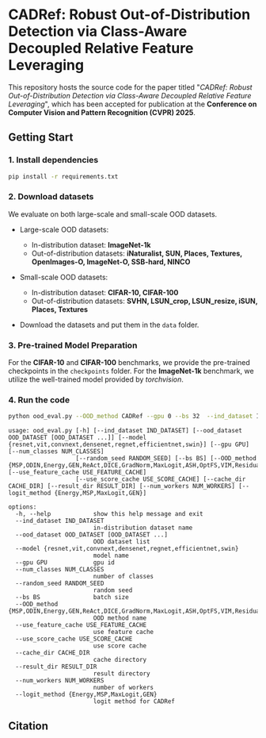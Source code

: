 # CADRef: Robust Out-of-Distribution Detection via Class-Aware Decoupled Relative Feature Leveraging

This repository hosts the source code for the paper titled "*CADRef: Robust Out-of-Distribution Detection via Class-Aware Decoupled Relative Feature Leveraging*", which has been accepted for publication at the **Conference on Computer Vision and Pattern Recognition (CVPR) 2025**.

## Getting Start

### 1. Install dependencies

```bash
pip install -r requirements.txt
```

### 2. Download datasets
We evaluate on both large-scale and small-scale OOD datasets.

- Large-scale OOD datasets: 
    - In-distribution dataset: **ImageNet-1k**
    - Out-of-distribution datasets: **iNaturalist, SUN, Places, Textures, OpenImages-O, ImageNet-O, SSB-hard, NINCO**
- Small-scale OOD datasets:
    - In-distribution dataset: **CIFAR-10, CIFAR-100**
    - Out-of-distribution datasets: **SVHN, LSUN_crop, LSUN_resize, iSUN, Places, Textures**

- Download the datasets and put them in the `data` folder.

### 3. Pre-trained Model Preparation
For the **CIFAR-10** and **CIFAR-100** benchmarks, we provide the pre-trained checkpoints in the `checkpoints` folder.
For the **ImageNet-1k** benchmark, we utilize the well-trained model provided by *torchvision*.

### 4. Run the code

```bash
python ood_eval.py --OOD_method CADRef --gpu 0 --bs 32  --ind_dataset ImageNet --model resnet --ood_dataset iNat SUN Places Textures openimage_o imagenet_o
```
```
usage: ood_eval.py [-h] [--ind_dataset IND_DATASET] [--ood_dataset OOD_DATASET [OOD_DATASET ...]] [--model {resnet,vit,convnext,densenet,regnet,efficientnet,swin}] [--gpu GPU] [--num_classes NUM_CLASSES]
                   [--random_seed RANDOM_SEED] [--bs BS] [--OOD_method {MSP,ODIN,Energy,GEN,ReAct,DICE,GradNorm,MaxLogit,ASH,OptFS,VIM,Residual,CARef,CADRef}] [--use_feature_cache USE_FEATURE_CACHE]
                   [--use_score_cache USE_SCORE_CACHE] [--cache_dir CACHE_DIR] [--result_dir RESULT_DIR] [--num_workers NUM_WORKERS] [--logit_method {Energy,MSP,MaxLogit,GEN}]

options:
  -h, --help            show this help message and exit
  --ind_dataset IND_DATASET
                        in-distribution dataset name
  --ood_dataset OOD_DATASET [OOD_DATASET ...]
                        OOD dataset list
  --model {resnet,vit,convnext,densenet,regnet,efficientnet,swin}
                        model name
  --gpu GPU             gpu id
  --num_classes NUM_CLASSES
                        number of classes
  --random_seed RANDOM_SEED
                        random seed
  --bs BS               batch size
  --OOD_method {MSP,ODIN,Energy,GEN,ReAct,DICE,GradNorm,MaxLogit,ASH,OptFS,VIM,Residual,CARef,CADRef}
                        OOD method name
  --use_feature_cache USE_FEATURE_CACHE
                        use feature cache
  --use_score_cache USE_SCORE_CACHE
                        use score cache
  --cache_dir CACHE_DIR
                        cache directory
  --result_dir RESULT_DIR
                        result directory
  --num_workers NUM_WORKERS
                        number of workers
  --logit_method {Energy,MSP,MaxLogit,GEN}
                        logit method for CADRef
```

## Citation
```
```